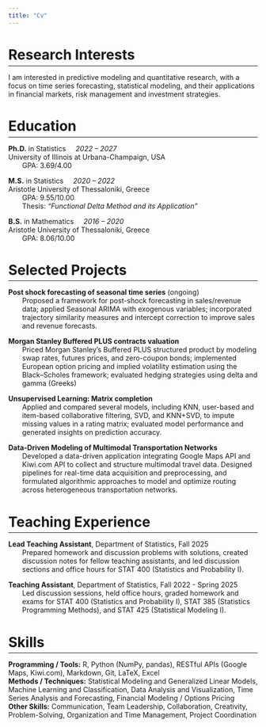 ```yaml
---
title: "Cv"
---
```


# Research Interests
<hr style="margin-top:-1em; margin-bottom:1em;">
I am interested in predictive modeling and quantitative research, with a focus on
time series forecasting, statistical modeling, and their applications in financial markets, risk
management and investment strategies.

# Education
<hr style="margin-top:-1em; margin-bottom:1em;">

**Ph.D.** in Statistics &nbsp;&nbsp;&nbsp; *2022 – 2027*<br>
University of Illinois at Urbana-Champaign, USA
<span style="display:block; margin-left:2em; margin-top:0; margin-bottom:0;">
GPA: 3.69/4.00
</span>

**M.S.** in Statistics &nbsp;&nbsp;&nbsp; *2020 – 2022*<br>
Aristotle University of Thessaloniki, Greece
<span style="display:block; margin-left:2em; margin-top:0; margin-bottom:0;">
GPA: 9.55/10.00<br>
Thesis: *“Functional Delta Method and its Application”*
</span>

**B.S.** in Mathematics &nbsp;&nbsp;&nbsp; *2016 – 2020*<br>
Aristotle University of Thessaloniki, Greece
<span style="display:block; margin-left:2em; margin-top:0; margin-bottom:0;">
GPA: 8.06/10.00
</span>

# Selected Projects
<hr style="margin-top:-1em; margin-bottom:1em;">

**Post shock forecasting of seasonal time series** (ongoing)
<span style="display:block; margin-left:2em; margin-top:0; margin-bottom:0;">
Proposed a framework for post-shock forecasting in sales/revenue data; applied Seasonal ARIMA with exogenous variables; incorporated trajectory similarity measures and intercept correction to improve sales and revenue forecasts.
</span>

**Morgan Stanley Buffered PLUS contracts valuation**
<span style="display:block; margin-left:2em; margin-top:0; margin-bottom:0;">
Priced Morgan Stanley’s Buffered PLUS structured product by modeling swap rates, futures prices, and zero-coupon bonds; implemented European option pricing and implied volatility estimation using the Black–Scholes framework; evaluated hedging strategies using delta and gamma (Greeks) 
</span>
  
**Unsupervised Learning: Matrix completion**
<span style="display:block; margin-left:2em; margin-top:0; margin-bottom:0;">
Applied and compared several models, including KNN, user-based and item-based collaborative filtering, SVD, and KNN+SVD, to impute missing values in a rating matrix; evaluated model performance and generated insights on prediction accuracy.
</span>

**Data-Driven Modeling of Multimodal Transportation Networks**
<span style="display:block; margin-left:2em; margin-top:0; margin-bottom:0;">
Developed a data-driven application integrating Google Maps API and Kiwi.com API to collect and structure multimodal travel data. Designed pipelines for real-time data acquisition and preprocessing, and formulated algorithmic approaches to model and optimize routing across heterogeneous transportation networks.
</span>

# Teaching Experience
<hr style="margin-top:-1em; margin-bottom:1em;">

**Lead Teaching Assistant**, Department of Statistics, Fall 2025
<span style="display:block; margin-left:2em; margin-top:0; margin-bottom:0;">
Prepared homework and discussion problems with solutions, created discussion notes for fellow teaching assistants, and led discussion sections and office hours for STAT 400 (Statistics and Probability I).
</span>

**Teaching Assistant**, Department of Statistics, Fall 2022 - Spring 2025
<span style="display:block; margin-left:2em; margin-top:0; margin-bottom:0;">
Led discussion sessions, held office hours, graded homework and exams for STAT 400 (Statistics and Probability I), STAT 385 (Statistics Programming Methods), and STAT 425 (Statistical Modeling I).
</span>

# Skills
<hr style="margin-top:-1em; margin-bottom:1em;">

**Programming / Tools:** R, Python (NumPy, pandas), RESTful APIs (Google Maps, Kiwi.com), Markdown, Git, LaTeX, Excel<br>
**Methods / Techniques:** Statistical Modeling and Generalized Linear Models, Machine Learning and Classification, Data Analysis and Visualization, Time Series Analysis and Forecasting, Financial Modeling / Options Pricing<br>
**Other Skills:** Communication, Team Leadership, Collaboration, Creativity, Problem-Solving, Organization and Time Management, Project Coordination

